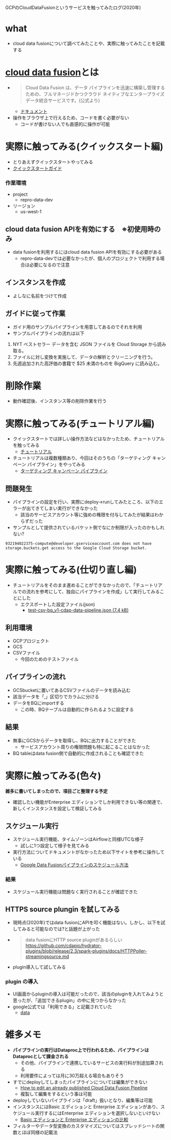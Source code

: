 GCPのCloudDataFusionというサービスを触ってみたログ(2020年)

# what
- cloud data fusionについて調べてみたことや、実際に触ってみたことを記載する


# [cloud data fusion](https://cloud.google.com/data-fusion?hl=ja)とは
- > Cloud Data Fusion は、データ パイプラインを迅速に構築し管理するための、フルマネージドかつクラウド ネイティブなエンタープライズ データ統合サービスです。(公式より)
    - [ドキュメント](https://cloud.google.com/data-fusion/docs/concepts/overview?hl=ja)
- 操作をブラウザ上で行えるため、コードを書く必要がない
    - コードが書けない人でも直感的に操作が可能


# 実際に触ってみる(クイックスタート編)
- とりあえずクイックスタートやってみる
- [クイックスタートガイド](https://cloud.google.com/data-fusion/docs/quickstart?hl=ja)

### 作業環境
- project
    - repro-data-dev
- リージョン
    - us-west-1

## cloud data fusion APIを有効にする　※初使用時のみ
- data fusionを利用するにはcloud data fusion APIを有効にする必要がある
    - repro-data-devでは必要なかったが、個人のプロジェクトで利用する場合は必要になるので注意

## インスタンスを作成
- よしなに名前をつけて作成

## ガイドに従って作業
- ガイド用のサンプルパイプラインを用意してあるのでそれを利用
- サンプルパイプラインの流れは以下
1. NYT ベストセラー データを含む JSON ファイルを Cloud Storage から読み取る。
1. ファイルに対し変換を実施して、データの解析とクリーニングを行う。
1. 先週追加された高評価の書籍で $25 未満のものを BigQuery に読み込む。

# 削除作業
- 動作確認後、インスタンス等の削除作業を行う


# 実際に触ってみる(チュートリアル編)
- クイックスタートでは詳しい操作方法などはなかったため、チュートリアルを触ってみる
    - [チュートリアル](https://cloud.google.com/data-fusion/docs/tutorials)
- チュートリアルは複数種類あり、今回はそのうちの「ターゲティング キャンペーン パイプライン」をやってみる
    - [ターゲティング キャンペーン パイプライン](https://cloud.google.com/data-fusion/docs/tutorials/targeting-campaign-pipeline)

## 問題発生
- パイプラインの設定を行い、実際にdeploy->runしてみたところ、以下のエラーが出てきてしまい実行ができなかった
    - 該当のサービスアカウント等に強めの権限を付与してみたが結果はわからずだった
- サンプルとして提供されているバケット側でなにか制限が入ったのかもしれない?

```
932194022375-compute@developer.gserviceaccount.com does not have storage.buckets.get access to the Google Cloud Storage bucket.

```

# 実際に触ってみる(仕切り直し編)
- チュートリアルをそのまま進めることができなかったので、「チュートリアルでの流れを参考にして、独自にパイプラインを作成」して実行してみることにした
    - エクスポートした設定ファイル(json)
        - [test-csv-bq_v1-cdap-data-pipeline.json (7.4 kB)](https://esa-storage-tokyo.s3-ap-northeast-1.amazonaws.com/uploads/production/attachments/2285/2020/06/04/25007/a9bb8b92-1047-4166-b252-d4f7ba140e43.json)


## 利用環境
- GCPプロジェクト
- GCS
- CSVファイル
    - 今回のためのテストファイル


## パイプラインの流れ
- GCSbucketに置いてあるCSVファイルのデータを読み込む
- 該当データを「,」区切りでカラムに分ける
- データをBQにimportする
    - この時、BQテーブルは自動的に作られるように設定する

## 結果
- 無事にGCSからデータを取得し、BQに出力することができた
    - サービスアカウント周りの権限問題も特に起こることはなかった
- BQ tableはdata fusion側で自動的に作成されることも確認できた

# 実際に触ってみる(色々)
**雑多に書いてしまったので、項目ごと整理する予定**
- 確認したい機能がEnterprise エディションでしか利用できない等の関連で、新しくインスタンスを設定して検証してみる

## スケジュール実行
- スケジュール実行機能、タイムゾーンはAirflowと同様UTCな様子
    - 試しに1つ設定して様子を見てみる
- 実行方法についてドキュメントがなかったため以下サイトを参考に操作している
    - [Google Data Fusionパイプラインのスケジュール方法](http://www.366service.com/jp/qa/d7ac53dea590fbc2a4f153283acd2ff0)

### 結果
- スケジュール実行機能は問題なく実行されることが確認できた

## HTTPS source plungin を試してみる
- 現時点(2020年)ではdata fusionにAPIを叩く機能はない。しかし、以下を試してみると可能なのでは?と話題が上がった
- >data fusionにHTTP source pluginがあるらしい https://github.com/cdapio/hydrator-plugins/blob/release/2.3/spark-plugins/docs/HTTPPoller-streamingsource.md
- plugin導入して試してみる

### plugin の導入
- UI画面からpluginの導入は可能だったので、該当のpluginを入れてみようと思ったが、「追加できるplugin」の中に見つからなかった
- google公式では「利用できる」と記載されていた
    - [data](https://cloud.google.com/data-fusion/plugins?hl=ja#/Plugin%20Type=Source)

# 雑多メモ
- **パイプラインの実行はDataproc上で行われるため、パイプラインはDataprocとして課金される**
    - その他、パイプラインで連携しているサービスの実行料が別途加算される
    - 利用要件によっては月に30万超える場合もありそう
- すでにdeployしてしまったパイプラインについては編集ができない
    - [How to edit an already published Cloud Data Fusion Pipeline](https://stackoverflow.com/questions/57606168/how-to-edit-an-already-published-cloud-data-fusion-pipeline)
    - 複製して編集をするという事は可能
- deployしていないパイプラインは「draft」扱いとなり、編集等は可能
- インスタンスにはBasic エディションと Enterprise エディションがあり、スケジュール実行するにはEnterprise エディションを選択しないといけない
    - [Basic エディションと Enterprise エディションの比較](https://cloud.google.com/data-fusion/pricing#comparison_of_basic_and_enterprise_editions)
- フィルターやデータ型変換のカスタマイズについてはスプレッドシートの関数とほぼ同様の記載法
